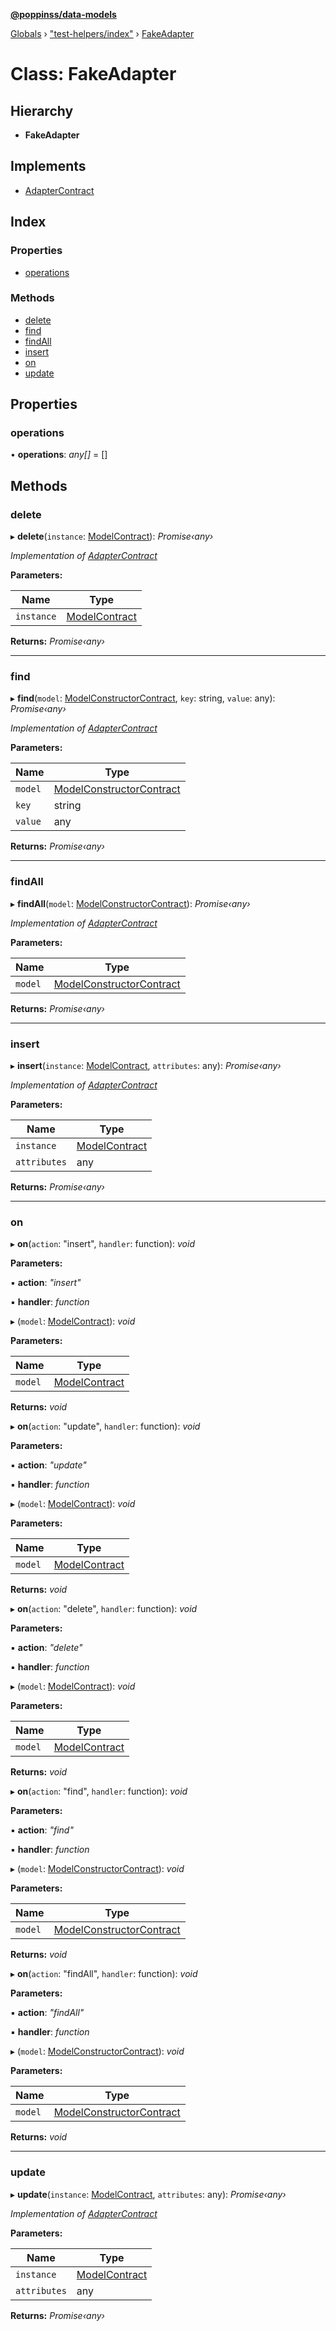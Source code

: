 **[@poppinss/data-models](../README.md)**

[Globals](../README.md) › ["test-helpers/index"](../modules/_test_helpers_index_.md) › [FakeAdapter](_test_helpers_index_.fakeadapter.md)

# Class: FakeAdapter

## Hierarchy

* **FakeAdapter**

## Implements

* [AdapterContract](../interfaces/_poppinss_data_models.adaptercontract.md)

## Index

### Properties

* [operations](_test_helpers_index_.fakeadapter.md#operations)

### Methods

* [delete](_test_helpers_index_.fakeadapter.md#delete)
* [find](_test_helpers_index_.fakeadapter.md#find)
* [findAll](_test_helpers_index_.fakeadapter.md#findall)
* [insert](_test_helpers_index_.fakeadapter.md#insert)
* [on](_test_helpers_index_.fakeadapter.md#on)
* [update](_test_helpers_index_.fakeadapter.md#update)

## Properties

###  operations

• **operations**: *any[]* =  []

## Methods

###  delete

▸ **delete**(`instance`: [ModelContract](../interfaces/_poppinss_data_models.modelcontract.md)): *Promise‹any›*

*Implementation of [AdapterContract](../interfaces/_poppinss_data_models.adaptercontract.md)*

**Parameters:**

Name | Type |
------ | ------ |
`instance` | [ModelContract](../interfaces/_poppinss_data_models.modelcontract.md) |

**Returns:** *Promise‹any›*

___

###  find

▸ **find**(`model`: [ModelConstructorContract](../interfaces/_poppinss_data_models.modelconstructorcontract.md), `key`: string, `value`: any): *Promise‹any›*

*Implementation of [AdapterContract](../interfaces/_poppinss_data_models.adaptercontract.md)*

**Parameters:**

Name | Type |
------ | ------ |
`model` | [ModelConstructorContract](../interfaces/_poppinss_data_models.modelconstructorcontract.md) |
`key` | string |
`value` | any |

**Returns:** *Promise‹any›*

___

###  findAll

▸ **findAll**(`model`: [ModelConstructorContract](../interfaces/_poppinss_data_models.modelconstructorcontract.md)): *Promise‹any›*

*Implementation of [AdapterContract](../interfaces/_poppinss_data_models.adaptercontract.md)*

**Parameters:**

Name | Type |
------ | ------ |
`model` | [ModelConstructorContract](../interfaces/_poppinss_data_models.modelconstructorcontract.md) |

**Returns:** *Promise‹any›*

___

###  insert

▸ **insert**(`instance`: [ModelContract](../interfaces/_poppinss_data_models.modelcontract.md), `attributes`: any): *Promise‹any›*

*Implementation of [AdapterContract](../interfaces/_poppinss_data_models.adaptercontract.md)*

**Parameters:**

Name | Type |
------ | ------ |
`instance` | [ModelContract](../interfaces/_poppinss_data_models.modelcontract.md) |
`attributes` | any |

**Returns:** *Promise‹any›*

___

###  on

▸ **on**(`action`: "insert", `handler`: function): *void*

**Parameters:**

▪ **action**: *"insert"*

▪ **handler**: *function*

▸ (`model`: [ModelContract](../interfaces/_poppinss_data_models.modelcontract.md)): *void*

**Parameters:**

Name | Type |
------ | ------ |
`model` | [ModelContract](../interfaces/_poppinss_data_models.modelcontract.md) |

**Returns:** *void*

▸ **on**(`action`: "update", `handler`: function): *void*

**Parameters:**

▪ **action**: *"update"*

▪ **handler**: *function*

▸ (`model`: [ModelContract](../interfaces/_poppinss_data_models.modelcontract.md)): *void*

**Parameters:**

Name | Type |
------ | ------ |
`model` | [ModelContract](../interfaces/_poppinss_data_models.modelcontract.md) |

**Returns:** *void*

▸ **on**(`action`: "delete", `handler`: function): *void*

**Parameters:**

▪ **action**: *"delete"*

▪ **handler**: *function*

▸ (`model`: [ModelContract](../interfaces/_poppinss_data_models.modelcontract.md)): *void*

**Parameters:**

Name | Type |
------ | ------ |
`model` | [ModelContract](../interfaces/_poppinss_data_models.modelcontract.md) |

**Returns:** *void*

▸ **on**(`action`: "find", `handler`: function): *void*

**Parameters:**

▪ **action**: *"find"*

▪ **handler**: *function*

▸ (`model`: [ModelConstructorContract](../interfaces/_poppinss_data_models.modelconstructorcontract.md)): *void*

**Parameters:**

Name | Type |
------ | ------ |
`model` | [ModelConstructorContract](../interfaces/_poppinss_data_models.modelconstructorcontract.md) |

**Returns:** *void*

▸ **on**(`action`: "findAll", `handler`: function): *void*

**Parameters:**

▪ **action**: *"findAll"*

▪ **handler**: *function*

▸ (`model`: [ModelConstructorContract](../interfaces/_poppinss_data_models.modelconstructorcontract.md)): *void*

**Parameters:**

Name | Type |
------ | ------ |
`model` | [ModelConstructorContract](../interfaces/_poppinss_data_models.modelconstructorcontract.md) |

**Returns:** *void*

___

###  update

▸ **update**(`instance`: [ModelContract](../interfaces/_poppinss_data_models.modelcontract.md), `attributes`: any): *Promise‹any›*

*Implementation of [AdapterContract](../interfaces/_poppinss_data_models.adaptercontract.md)*

**Parameters:**

Name | Type |
------ | ------ |
`instance` | [ModelContract](../interfaces/_poppinss_data_models.modelcontract.md) |
`attributes` | any |

**Returns:** *Promise‹any›*